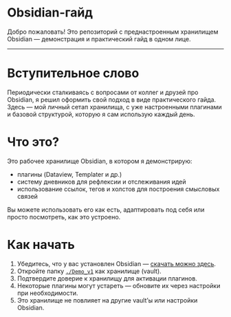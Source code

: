 # Obsidian-гайд

Добро пожаловать! Это репозиторий с преднастроенным хранилищем Obsidian — демонстрация и практический гайд в одном лице.

---

# Вступительное слово

Периодически сталкиваясь с вопросами от коллег и друзей про Obsidian, я решил оформить свой подход в виде практического гайда. Здесь — мой личный сетап хранилища, с уже настроенными плагинами и базовой структурой, которую я сам использую каждый день.

# Что это?

Это рабочее хранилище Obsidian, в котором я демонстрирую:
- плагины (Dataview, Templater и др.)
- систему дневников для рефлексии и отслеживания идей
- использование ссылок, тегов и холстов для построения смысловых связей

Вы можете использовать его как есть, адаптировать под себя или просто посмотреть, как это устроено.

# Как начать

1. Убедитесь, что у вас установлен Obsidian — [скачать можно здесь](https://obsidian.md).
2. Откройте папку [`./Demo_v1`](./Demo_v1) как хранилище (vault).
3. Подтвердите доверие к хранилищу для активации плагинов.
4. Некоторые плагины могут устареть — обновите их через настройки при необходимости.
5. Это хранилище не повлияет на другие vault’ы или настройки Obsidian.

